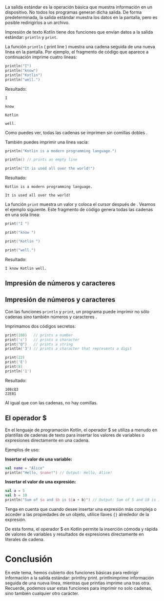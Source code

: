 
La salida estándar es la operación básica que muestra información en un dispositivo. No todos los programas generan dicha salida. De forma predeterminada, la salida estándar muestra los datos en la pantalla, pero es posible redirigirlos a un archivo.



Impresión de texto
Kotlin tiene dos funciones que envían datos a la salida estándar: `println` y `print`.

La función `println` ( print line ) muestra una cadena seguida de una nueva línea en la pantalla. Por ejemplo, el fragmento de código que aparece a continuación imprime cuatro líneas:
````kotlin
println("I")
println("know")
println("Kotlin")
println("well.")
````

Resultado:
````
I

know

Kotlin

well.
````
Como puedes ver, todas las cadenas se imprimen sin comillas dobles .

También puedes imprimir una línea vacía:
````kotlin
println("Kotlin is a modern programming language.")

println() // prints an empty line

println("It is used all over the world!")
````
Resultado:
````
Kotlin is a modern programming language.

It is used all over the world!
````
La función `print` muestra un valor y coloca el cursor después de . Veamos el ejemplo siguiente. Este fragmento de código genera todas las cadenas en una sola línea:
````kotlin
print("I ")

print("know ")

print("Kotlin ")

print("well.")
````
Resultado:
````
I know Kotlin well.
````


## Impresión de números y caracteres
## Impresión de números y caracteres

Con las funciones `println` y `print`, un programa puede imprimir no sólo cadenas sino también números y caracteres .

Imprimamos dos códigos secretos:
````kotlin
print(108)   // prints a number
print('c')   // prints a character
print("Q")   // prints a string
println('3') // prints a character that represents a digit

print(22)
print('E')
print(8)
println('1')
````
Resultado:
````
108cQ3
22E81
````
Al igual que con las cadenas, no hay comillas.

## El operador $
En el lenguaje de programación Kotlin, el operador $ se utiliza a menudo en plantillas de cadenas de texto para insertar los valores de variables o expresiones directamente en una cadena.

Ejemplos de uso:

**Insertar el valor de una variable:**
````kotlin
val name = "Alice"
println("Hello, $name!") // Output: Hello, Alice!
````
**Insertar el valor de una expresión:**
````kotlin
val a = 5
val b = 10
println("Sum of $a and $b is ${a + b}") // Output: Sum of 5 and 10 is 15
````
Tenga en cuenta que cuando desee insertar una expresión más compleja o acceder a las propiedades de un objeto, utilice llaves `{}` alrededor de la expresión.

De esta forma, el operador $ en Kotlin permite la inserción cómoda y rápida de valores de variables y resultados de expresiones directamente en literales de cadena.

# Conclusión

En este tema, hemos cubierto dos funciones básicas para redirigir información a la salida estándar: printlny print. printlnimprime información seguida de una nueva línea, mientras que printlas imprime una tras otra. Recuerde, podemos usar estas funciones para imprimir no solo cadenas, sino también cualquier otro carácter.


